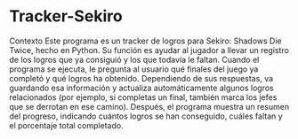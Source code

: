 # Tracker-Sekiro
Contexto
Este programa es un tracker de logros para Sekiro: Shadows Die Twice, hecho en Python. Su función es ayudar al jugador a llevar un registro de los logros que ya consiguió y los que todavía le faltan.
Cuando el programa se ejecuta, le pregunta al usuario qué finales del juego ya completó y qué logros ha obtenido. Dependiendo de sus respuestas, va guardando esa información y actualiza automáticamente algunos logros relacionados (por ejemplo, si completas un final, también marca los jefes que se derrotan en ese camino).
Después, el programa muestra un resumen del progreso, indicando cuántos logros se han conseguido, cuáles faltan y el porcentaje total completado.
